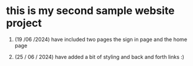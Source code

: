 # this is my second sample website project 

1. (19 /06 /2024) have included two pages the sign in page and the home page

2. (25 / 06 / 2024) have added a bit of styling and back and forth links :) 